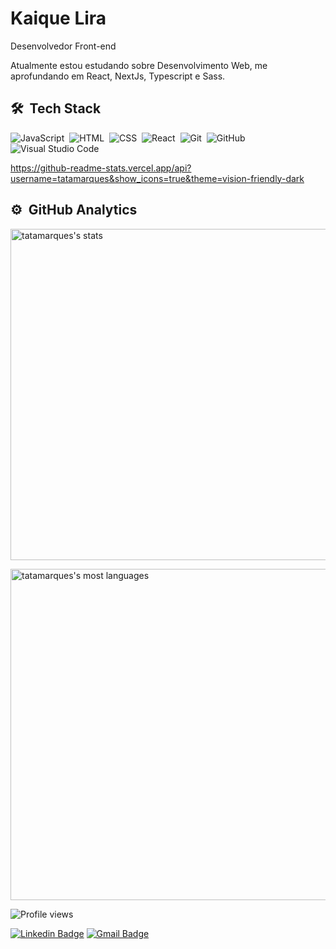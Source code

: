 #  Kaique Lira

Desenvolvedor Front-end



<p> Atualmente estou estudando sobre 
Desenvolvimento Web, me aprofundando 
em React, NextJs, Typescript e Sass. </p>


## 🛠 &nbsp;Tech Stack

![JavaScript](https://img.shields.io/badge/-JavaScript-05122A?style=flat&logo=javascript)&nbsp;
![HTML](https://img.shields.io/badge/-HTML-05122A?style=flat&logo=HTML5)&nbsp;
![CSS](https://img.shields.io/badge/-CSS-05122A?style=flat&logo=CSS3&logoColor=1572B6)&nbsp;
![React](https://img.shields.io/badge/-React-05122A?style=flat&logo=react)&nbsp;
![Git](https://img.shields.io/badge/-Git-05122A?style=flat&logo=git)&nbsp;
![GitHub](https://img.shields.io/badge/-GitHub-05122A?style=flat&logo=github)&nbsp;
![Visual Studio Code](https://img.shields.io/badge/-Visual%20Studio%20Code-05122A?style=flat&logo=visual-studio-code&logoColor=007ACC)&nbsp;

https://github-readme-stats.vercel.app/api?username=tatamarques&show_icons=true&theme=vision-friendly-dark


## ⚙️ &nbsp;GitHub Analytics

<p align="left">
<img width="530em" src="https://github-readme-stats.vercel.app/api?username=kaiqueliira&show_icons=true&theme=vision-friendly-dark" alt="tatamarques's stats"/>
</p>
<p>
<img width="530em" src="https://github-readme-stats.vercel.app/api/top-langs/?username=kaiqueliira&layout=compact&theme=vision-friendly-dark" alt="tatamarques's most languages"/>
</p>
<p align="left"> <img src="https://komarev.com/ghpvc/?username=kaiqueliira&color=6633cc" alt="Profile views" /> </p>

[![Linkedin Badge](https://img.shields.io/badge/-Kaique%20Lira-6633cc?style=flat-square&logo=Linkedin&logoColor=white&link=https://www.linkedin.com/in/kaiquelira/)](https://www.linkedin.com/in/kaiquelira/)
[![Gmail Badge](https://img.shields.io/badge/-Kaiqueliira@gmail.com-6633cc?style=flat-square&logo=Gmail&logoColor=white&link=mailto:Kaiqueliira@gmail.com)](mailto:Kaiqueliira@gmail.com)
